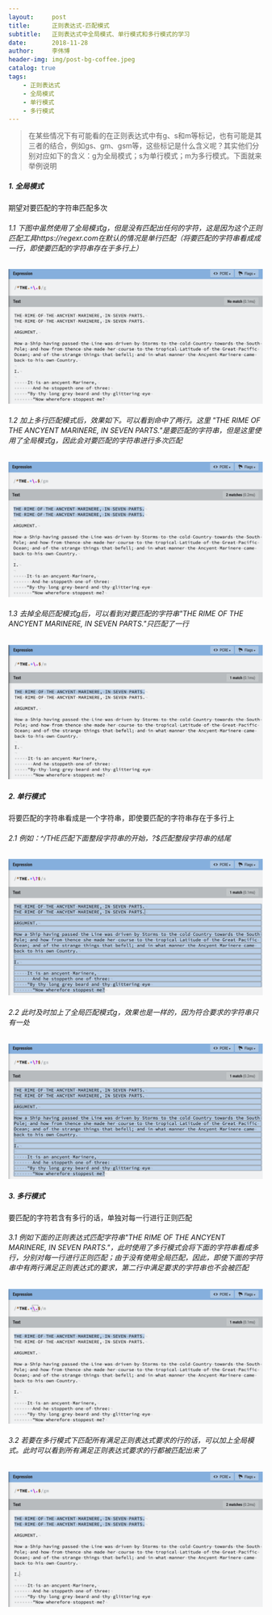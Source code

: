 ```yaml
---
layout:     post
title:      正则表达式-匹配模式
subtitle:   正则表达式中全局模式、单行模式和多行模式的学习
date:       2018-11-28
author:     李伟博
header-img: img/post-bg-coffee.jpeg
catalog: true
tags:
    - 正则表达式 
    - 全局模式 
    - 单行模式 
    - 多行模式
---
```


> 在某些情况下有可能看的在正则表达式中有g、s和m等标记，也有可能是其三者的结合，例如gs、gm、gsm等，这些标记是什么含义呢？其实他们分别对应如下的含义：g为全局模式；s为单行模式；m为多行模式。下面就来举例说明

##### 1. 全局模式

期望对要匹配的字符串匹配多次

###### 1.1 下图中虽然使用了全局模式g，但是没有匹配出任何的字符，这是因为这个正则匹配工具https://regexr.com在默认的情况是单行匹配（将要匹配的字符串看成成一行，即使要匹配的字符串存在于多行上）

![正则表达式-全局模式-01.png](https://raw.githubusercontent.com/kinggggg/kinggggg.github.io/master/img/%E6%AD%A3%E5%88%99%E8%A1%A8%E8%BE%BE%E5%BC%8F-%E5%85%A8%E5%B1%80%E6%A8%A1%E5%BC%8F-01.png)

###### 1.2 加上多行匹配模式后，效果如下。可以看到命中了两行。这里 "THE RIME OF THE ANCYENT MARINERE, IN SEVEN PARTS."是要匹配的字符串，但是这里使用了全局模式g，因此会对要匹配的字符串进行多次匹配

![正则表达式-全局模式-02.png](https://github.com/kinggggg/kinggggg.github.io/blob/master/img/%E6%AD%A3%E5%88%99%E8%A1%A8%E8%BE%BE%E5%BC%8F-%E5%85%A8%E5%B1%80%E6%A8%A1%E5%BC%8F-02.png?raw=true)

###### 1.3 去掉全局匹配模式g后，可以看到对要匹配的字符串"THE RIME OF THE ANCYENT MARINERE, IN SEVEN PARTS."只匹配了一行

![正则表达式-全局模式-03.png](https://github.com/kinggggg/kinggggg.github.io/blob/master/img/%E6%AD%A3%E5%88%99%E8%A1%A8%E8%BE%BE%E5%BC%8F-%E5%85%A8%E5%B1%80%E6%A8%A1%E5%BC%8F-03.png?raw=true)

##### 2. 单行模式
将要匹配的字符串看成是一个字符串，即使要匹配的字符串存在于多行上

###### 2.1 例如：^/THE匹配下面整段字符串的开始，\?$匹配整段字符串的结尾

![正则表达式-单行模式-01.png](https://github.com/kinggggg/kinggggg.github.io/blob/master/img/%E6%AD%A3%E5%88%99%E8%A1%A8%E8%BE%BE%E5%BC%8F-%E5%8D%95%E8%A1%8C%E6%A8%A1%E5%BC%8F-01.png?raw=true)

###### 2.2 此时及时加上了全局匹配模式g，效果也是一样的，因为符合要求的字符串只有一处

![正则表达式-单行模式-02.png](https://github.com/kinggggg/kinggggg.github.io/blob/master/img/%E6%AD%A3%E5%88%99%E8%A1%A8%E8%BE%BE%E5%BC%8F-%E5%8D%95%E8%A1%8C%E6%A8%A1%E5%BC%8F-02.png?raw=true)

##### 3. 多行模式
要匹配的字符若含有多行的话，单独对每一行进行正则匹配

###### 3.1 例如下面的正则表达式匹配字符串"THE RIME OF THE ANCYENT MARINERE, IN SEVEN PARTS."，此时使用了多行模式会将下面的字符串看成多行，分别对每一行进行正则匹配；由于没有使用全局匹配，因此，即使下面的字符串中有两行满足正则表达式的要求，第二行中满足要求的字符串也不会被匹配

![正则表达式-多行模式-01.png](https://github.com/kinggggg/kinggggg.github.io/blob/master/img/%E6%AD%A3%E5%88%99%E8%A1%A8%E8%BE%BE%E5%BC%8F-%E5%A4%9A%E8%A1%8C%E6%A8%A1%E5%BC%8F-01.png?raw=true)

###### 3.2 若要在多行模式下匹配所有满足正则表达式要求的行的话，可以加上全局模式。此时可以看到所有满足正则表达式要求的行都被匹配出来了

![正则表达式-多行模式-02.png](https://github.com/kinggggg/kinggggg.github.io/blob/master/img/%E6%AD%A3%E5%88%99%E8%A1%A8%E8%BE%BE%E5%BC%8F-%E5%A4%9A%E8%A1%8C%E6%A8%A1%E5%BC%8F-02.png?raw=true)
